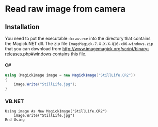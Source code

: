 # Read raw image from camera

## Installation
You need to put the executable `dcraw.exe` into the directory that contains the Magick.NET dll. The zip file `ImageMagick-7.X.X-X-Q16-x86-windows.zip`
that you can download from http://www.imagemagick.org/script/binary-releases.php#windows contains this file.

#### C#
```C#
using (MagickImage image = new MagickImage("StillLife.CR2"))
{
    image.Write("StillLife.jpg");
}
```

### VB.NET
```VB.NET
Using image As New MagickImage("StillLife.CR2")
    image.Write("StillLife.jpg")
End Using
```